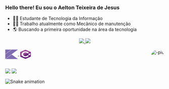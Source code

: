   ### Hello there! Eu sou o Aelton Teixeira de Jesus
  
- 👨‍🎓 Estudante de Tecnologia da Informação
- 👨‍🏭 Trabalho atualmente como Mecânico de manutenção
- 🌎 Buscando a primeira oportunidade na área da tecnologia

<div align="center">
  <a href="https://github.com/TomJesus">
  <img height="180em" src="https://github-readme-stats.vercel.app/api?username=TomJesus&show_icons=true&theme=radical&include_all_commits=true&count_private=true"/>
  <img height="160em" src="https://github-readme-stats.vercel.app/api/top-langs/?username=TomJesus&layout=compact&langs_count=7&theme=radical"/>
</div>
<div style="display: inline_block"><br>
 
  <img align="center" alt="Tom-Kotlin" height="30" width="40" src="https://raw.githubusercontent.com/devicons/devicon/master/icons/kotlin/kotlin-plain.svg">
  <img align="center" alt="Tom-Csharp" height="30" width="40" src="https://raw.githubusercontent.com/devicons/devicon/master/icons/csharp/csharp-original.svg">
  <img align="right" alt="-pic" height="200" style="border-radius:50px;" src="https://c.tenor.com/e8aElio9JQAAAAAi/mario-walking">
  
</div>
  
  ##
 
<div> 
 
  <a href = "mailto:aeltontj@gmail.com"><img src="https://img.shields.io/badge/Gmail-D14836?style=for-the-badge&logo=gmail&logoColor=white"></a>
  <a href="https://www.linkedin.com/in/aelton-teixeira-6b9423169" target="_blank"><img src="https://img.shields.io/badge/-LinkedIn-%230077B5?style=for-the-badge&logo=linkedin&logoColor=white" target="_blank"></a> 
 
  ![Snake animation](https://github.com/TomJesus/TomJesus/blob/output/github-contribution-grid-snake.svg)
 
</div>

